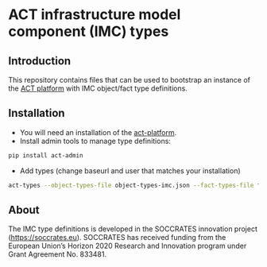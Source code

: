 # ACT infrastructure model component (IMC) types

## Introduction

This repository contains files that can be used to bootstrap an instance of the [ACT platform](https://github.com/mnemonic-no/act-platform) with IMC object/fact type definitions.

## Installation
- You will need an installation of the [act-platform](https://github.com/mnemonic-no/act-platform).
- Install admin tools to manage type definitions:
```bash
pip install act-admin
```
- Add types (change baseurl and user that matches your installation)
```bash
act-types --object-types-file object-types-imc.json --fact-types-file fact-types-imc.json --meta-fact-types-file meta-fact-types-imc.json --act-baseurl http://localhost:8888 --user-id 1 --add
```

## About

The IMC type definitions is developed in the SOCCRATES innovation project (<https://soccrates.eu>). SOCCRATES has received funding from the European Union’s Horizon 2020 Research and Innovation program under Grant Agreement No. 833481.
